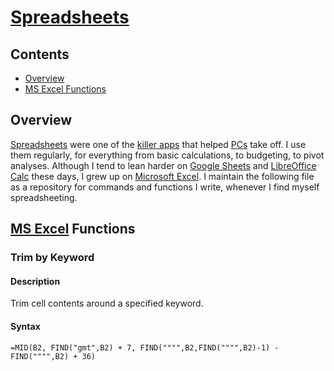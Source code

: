 # [Spreadsheets](https://en.wikipedia.org/wiki/Spreadsheet)

## Contents
- [Overview](#overview)
- [MS Excel Functions](#ms-excel-functions)

## Overview
[Spreadsheets](https://en.wikipedia.org/wiki/Spreadsheet) were one of the [killer apps](https://en.wikipedia.org/wiki/Killer_application) that helped [PCs](https://en.wikipedia.org/wiki/Personal_computer) take off. I use them regularly, for everything from basic calculations, to budgeting, to pivot analyses. Although I tend to lean harder on [Google Sheets](https://www.google.com/sheets/about/) and [LibreOffice Calc](https://www.libreoffice.org/discover/calc/) these days, I grew up on [Microsoft Excel](https://products.office.com/en-us/excel). I maintain the following file as a repository for commands and functions I write, whenever I find myself spreadsheeting.

## [MS Excel](https://products.office.com/en-us/excel) Functions

### Trim by Keyword

#### Description
Trim cell contents around a specified keyword.

#### Syntax
```excel
=MID(B2, FIND("gmt",B2) + 7, FIND("""",B2,FIND("""",B2)-1) - FIND("""",B2) + 36)
```

